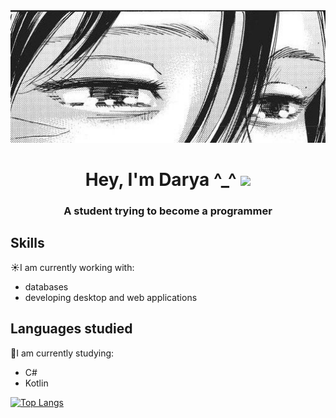 <div align="center">
  <img src="https://github.com/dex1fy/dex1fy/blob/main/17976ea7ea0610181fb250f2930a875a.jpg?raw=true" alt="moti">
</div>
<h1 align="center">Hey, I'm Darya ^_^ </a> 
<img src="https://github.com/blackcater/blackcater/raw/main/images/Hi.gif" height="32"/></h1>
<h3 align="center">A student trying to become a programmer</h3>

## Skills                                                     
☀️I am currently working with:                                 
- databases                                                    
- developing desktop and web applications                                                            
                                                               
 ## Languages studied
💫I am currently studying:
 - С#
 - Kotlin

[![Top Langs](https://github-readme-stats.vercel.app/api/top-langs/?username=dex1fy&layout=compact)](https://github.com/dex1fy/github-readme-stats)
